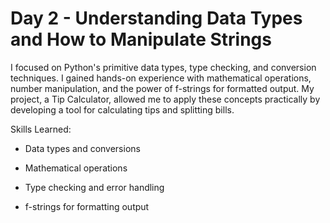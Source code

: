 # Day 2 - Understanding Data Types and How to Manipulate Strings

I focused on Python's primitive data types, type checking, and conversion techniques. I gained hands-on experience with mathematical operations, number manipulation, and the power of f-strings for formatted output. My project, a Tip Calculator, allowed me to apply these concepts practically by developing a tool for calculating tips and splitting bills.

Skills Learned:

- Data types and conversions

- Mathematical operations

- Type checking and error handling

- f-strings for formatting output